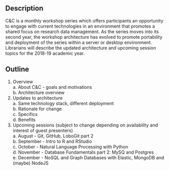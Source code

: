 ## Description

C&C is a monthly workshop series which offers participants an opportunity to engage with current technologies in an environment that promotes a shared focus on research data management. As the series moves into its second year, the workshop architecture has evolved to promote portability and deployment of the series within a server or desktop environment. Librarians will describe the updated architecture and upcoming session topics for the 2018-19 academic year.

## Outline

1. Overview  
   a. About C&C - goals and motivations  
   b. Architecture overview  
2. Updates to architecture  
   a. Same technology stack, different deployment  
   b. Rationale for change  
   c. Specifics  
   d. Benefits  
3. Upcoming sessions (subject to change depending on availability and interest of guest presenters)  
   a. August - Git, GitHub, LoboGit part 2  
   b. September - Intro to R and RStudio  
   c. October - Natural Language Processing with Python  
   d. November - Database Fundamentals part 2: MySQ and Postgres  
   e. December - NoSQL and Graph Databases with Elastic, MongoDB and (maybe) NodeJS  
   
